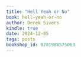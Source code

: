```yaml
---
title: "Hell Yeah or No"
book: hell-yeah-or-no
author: Derek Sivers
kindle: true
date: 2024-12-05
tags: posts
bookshop_id: 9781988575063
---
```

